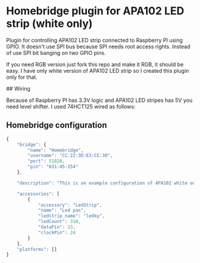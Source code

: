 # Homebridge plugin for APA102 LED strip (white only)

Plugin for controlling APA102 LED strip connected to Raspberry PI using GPIO. It doesn't use SPI bus because SPI needs root access rights. Instead of use SPI bit banging on two GPIO pins. 

If you need RGB version just fork this repo and make it RGB, it should be easy. I have only white version of APA102 LED strip so I created this plugin only for that. 

## Wiring 

Because of Raspberry PI has 3.3V logic and APA102 LED stripes has 5V you need level shifter. I used 74HCT125 wired as follows: 



## Homebridge configuration 

```javascript
{
    "bridge": {
        "name": "Homebridge",
        "username": "CC:22:3D:E3:CE:30",
        "port": 51826,
        "pin": "031-45-154"
    },

    "description": "This is an example configuration of APA102 white only LED strip connected to Raspberry PI",

    "accessories": [
        {
            "accessory": "LedStrip",
            "name": "Led pas",
            "ledstrip_name": "ledky",
            "ledCount": 310,
            "dataPin": 23,
            "clockPin": 24
        }
    ],
    "platforms": []
}
```